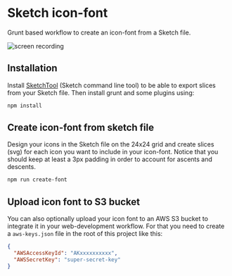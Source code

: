 # Sketch icon-font

Grunt based workflow to create an icon-font from a Sketch file.

![screen recording](https://cloud.githubusercontent.com/assets/7649376/17498025/031f4dc6-5dc5-11e6-8a7d-5d93476fbdde.gif)

## Installation

Install [SketchTool](http://www.sketchapp.com/tool/) (Sketch command line tool) to be able to export slices from your Sketch file. Then install grunt and some plugins using:

```bash
npm install
```

## Create icon-font from sketch file

Design your icons in the Sketch file on the 24x24 grid and create slices (svg) for each icon you want to include in your icon-font. Notice that you should keep at least a 3px padding in order to account for ascents and descents.

```bash
npm run create-font
```

## Upload icon font to S3 bucket

You can also optionally upload your icon font to an AWS S3 bucket to integrate it in your web-development workflow. For that you need to create a `aws-keys.json` file in the root of this project like this:

```json
{
  "AWSAccessKeyId": "AKxxxxxxxxxx",
  "AWSSecretKey": "super-secret-key"
}
```
